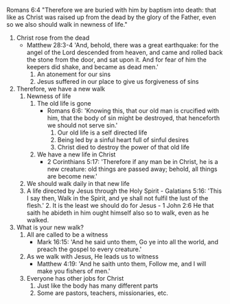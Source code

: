 Romans 6:4 "Therefore we are buried with him by baptism into death: that like as Christ was raised up from the dead by the glory of the Father, even so we also should walk in newness of life."

1. Christ rose from the dead
    - Matthew 28:3-4 'And, behold, there was a great earthquake: for the angel of the Lord descended from heaven, and came and rolled back the stone from the door, and sat upon it. And for fear of him the keepers did shake, and became as dead men.'
        1. An atonement for our sins
        2. Jesus suffered in our place to give us forgiveness of sins
2. Therefore, we have a new walk
    1. Newness of life
        1. The old life is gone
            - Romans 6:6: 'Knowing this, that our old man is crucified with him, that the body of sin might be destroyed, that henceforth we should not serve sin.'
                1. Our old life is a self directed life
                2. Being led by a sinful heart full of sinful desires
                3. Christ died to destroy the power of that old life
        2. We have a new life in Christ
            - 2 Corinthians 5:17: 'Therefore if any man be in Christ, he is a new creature: old things are passed away; behold, all things are become new.'
    2. We should walk daily in that new life
	1. A life directed by Jesus through the Holy Spirit
            - Galatians 5:16: 'This I say then, Walk in the Spirit, and ye shall not fulfil the lust of the flesh.'
        2. It is the least we should do for Jesus
            - 1 John 2:6 He that saith he abideth in him ought himself also so to walk, even as he walked.
2. What is your new walk?
    1. All are called to be a witness
        - Mark 16:15: 'And he said unto them, Go ye into all the world, and preach the gospel to every creature.'
    2. As we walk with Jesus, He leads us to witness
        - Matthew 4:19: 'And he saith unto them, Follow me, and I will make you fishers of men.'
    3. Everyone has other jobs for Christ
        1. Just like the body has many different parts
        2. Some are pastors, teachers, missionaries, etc.